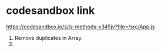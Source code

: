 # codesandbox link

https://codesandbox.io/s/js-methods-x345jv?file=/src/App.js

1. Remove duplicates in Array.
2. 
